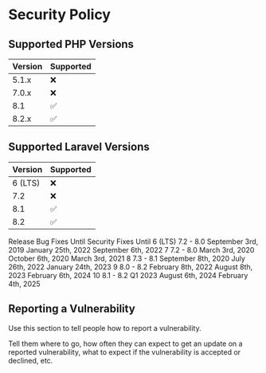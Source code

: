 # Security Policy

## Supported PHP Versions

| Version | Supported          |
| ------- | ------------------ |
| 5.1.x   | :x:                |
| 7.0.x   | :x:                |
| 8.1     | :white_check_mark: |
| 8.2.x   | :white_check_mark: |


## Supported Laravel Versions

| Version | Supported          |
| ------- | ------------------ |
|6 (LTS)  | :x:                |
| 7.2     | :x:                |
| 8.1     | :white_check_mark: |
| 8.2     | :white_check_mark: |


Release	Bug Fixes Until	Security Fixes Until
6 (LTS)	7.2 - 8.0	September 3rd, 2019	January 25th, 2022	September 6th, 2022
7	7.2 - 8.0	March 3rd, 2020	October 6th, 2020	March 3rd, 2021
8	7.3 - 8.1	September 8th, 2020	July 26th, 2022	January 24th, 2023
9	8.0 - 8.2	February 8th, 2022	August 8th, 2023	February 6th, 2024
10	8.1 - 8.2	Q1 2023	August 6th, 2024	February 4th, 2025

## Reporting a Vulnerability

Use this section to tell people how to report a vulnerability.

Tell them where to go, how often they can expect to get an update on a
reported vulnerability, what to expect if the vulnerability is accepted or
declined, etc.
